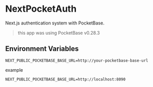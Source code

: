 # NextPocketAuth

Next.js authentication system with PocketBase.

> this app was using PocketBase v0.28.3

## Environment Variables

```
NEXT_PUBLIC_POCKETBASE_BASE_URL=http://your-pocketbase-base-url
```

example

```
NEXT_PUBLIC_POCKETBASE_BASE_URL=http://localhost:8090
```
